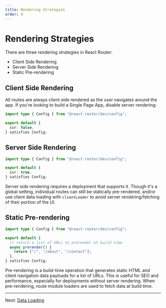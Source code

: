 ```yaml
---
title: Rendering Strategies
order: 4
---
```


# Rendering Strategies

There are three rendering strategies in React Router:

- Client Side Rendering
- Server Side Rendering
- Static Pre-rendering

## Client Side Rendering

All routes are always client side rendered as the user navigates around the app. If you're looking to build a Single Page App, disable server rendering:

```ts filename=react-router.config.ts
import type { Config } from "@react-router/dev/config";

export default {
  ssr: false,
} satisfies Config;
```

## Server Side Rendering

```ts filename=react-router.config.ts
import type { Config } from "@react-router/dev/config";

export default {
  ssr: true,
} satisfies Config;
```

Server side rendering requires a deployment that supports it. Though it's a global setting, individual routes can still be statically pre-rendered, and/or use client data loading with `clientLoader` to avoid server rendering/fetching of their portion of the UI.

## Static Pre-rendering

```ts filename=react-router.config.ts
import type { Config } from "@react-router/dev/config";

export default {
  // return a list of URLs to prerender at build time
  async prerender() {
    return ["/", "/about", "/contact"];
  },
} satisfies Config;
```

Pre-rendering is a build-time operation that generates static HTML and client navigation data payloads for a list of URLs. This is useful for SEO and performance, especially for deployments without server rendering. When pre-rendering, route module loaders are used to fetch data at build time.

---

Next: [Data Loading](./data-loading)
